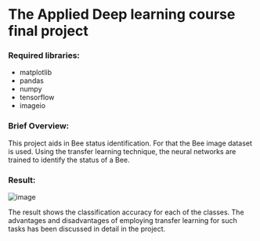 
# The Applied Deep learning course final project



### Required libraries:

- matplotlib
- pandas
- numpy
- tensorflow
- imageio


### Brief Overview:

This project aids in Bee status identification. For that  the Bee image dataset is used. Using the transfer learning technique, the neural networks are trained to identify the status of a Bee.

### Result:
![image](https://user-images.githubusercontent.com/67763094/123919826-a0684d80-d985-11eb-8613-a64ddd139bc8.png)


The result shows the classification accuracy for each of the classes. The advantages and disadvantages of employing transfer learning for such tasks has been discussed in detail in the project.  
